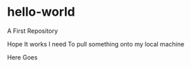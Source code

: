 # hello-world
A First Repository


Hope It works I need To pull something onto my local machine

Here Goes

